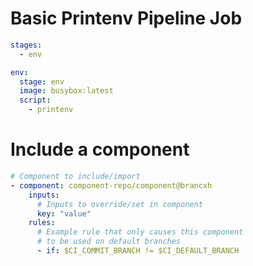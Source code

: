 
# Basic Printenv Pipeline Job

```yaml
stages:
  - env

env:
  stage: env
  image: busybox:latest
  script:
    - printenv
```

# Include a component

```yaml
# Component to include/import
- component: component-repo/component@brancxh
    inputs:
      # Inputs to override/set in component
      key: "value"
    rules:
      # Example rule that only causes this component
      # to be used on default branches
      - if: $CI_COMMIT_BRANCH != $CI_DEFAULT_BRANCH
```

